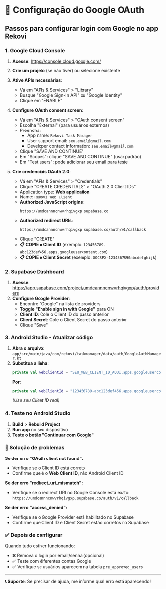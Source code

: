 # 🔐 Configuração do Google OAuth

## Passos para configurar login com Google no app Rekovi

### 1. Google Cloud Console

1. **Acesse**: https://console.cloud.google.com/
2. **Crie um projeto** (se não tiver) ou selecione existente
3. **Ative APIs necessárias**:
   - Vá em "APIs & Services" > "Library"
   - Busque "Google Sign-In API" ou "Google Identity"
   - Clique em "ENABLE"

4. **Configure OAuth consent screen**:
   - Vá em "APIs & Services" > "OAuth consent screen"
   - Escolha "External" (para usuários externos)
   - Preencha:
     - App name: `Rekovi Task Manager`
     - User support email: `seu.email@gmail.com`
     - Developer contact information: `seu.email@gmail.com`
   - Clique "SAVE AND CONTINUE"
   - Em "Scopes": clique "SAVE AND CONTINUE" (usar padrão)
   - Em "Test users": pode adicionar seu email para teste

5. **Crie credenciais OAuth 2.0**:
   - Vá em "APIs & Services" > "Credentials"
   - Clique "CREATE CREDENTIALS" > "OAuth 2.0 Client IDs"
   - Application type: **Web application**
   - Name: `Rekovi Web Client`
   - **Authorized JavaScript origins**: 
     ```
     https://umdcannncnwvrhqivgxp.supabase.co
     ```
   - **Authorized redirect URIs**:
     ```
     https://umdcannncnwvrhqivgxp.supabase.co/auth/v1/callback
     ```
   - Clique "CREATE"
   - **📋 COPIE o Client ID** (exemplo: `123456789-abc123def456.apps.googleusercontent.com`)
   - **📋 COPIE o Client Secret** (exemplo: `GOCSPX-1234567890abcdefghijk`)

### 2. Supabase Dashboard

1. **Acesse**: https://app.supabase.com/project/umdcannncnwvrhqivgxp/auth/providers
2. **Configure Google Provider**:
   - Encontre "Google" na lista de providers
   - **Toggle "Enable sign in with Google"** para ON
   - **Client ID**: Cole o Client ID do passo anterior
   - **Client Secret**: Cole o Client Secret do passo anterior
   - Clique "Save"

### 3. Android Studio - Atualizar código

1. **Abra o arquivo**: `app/src/main/java/com/rekovi/taskmanager/data/auth/GoogleAuthManager.kt`
2. **Substitua a linha**:
   ```kotlin
   private val webClientId = "SEU_WEB_CLIENT_ID_AQUI.apps.googleusercontent.com"
   ```
   **Por**:
   ```kotlin
   private val webClientId = "123456789-abc123def456.apps.googleusercontent.com"
   ```
   *(Use seu Client ID real)*

### 4. Teste no Android Studio

1. **Build** > **Rebuild Project**
2. **Run app** no seu dispositivo
3. **Teste o botão "Continuar com Google"**

### 🔧 Solução de problemas

**Se der erro "OAuth client not found":**
- Verifique se o Client ID está correto
- Confirme que é o **Web Client ID**, não Android Client ID

**Se der erro "redirect_uri_mismatch":**
- Verifique se o redirect URI no Google Console está exato:
  `https://umdcannncnwvrhqivgxp.supabase.co/auth/v1/callback`

**Se der erro "access_denied":**
- Verifique se o Google Provider está habilitado no Supabase
- Confirme que Client ID e Client Secret estão corretos no Supabase

### ✅ Depois de configurar

Quando tudo estiver funcionando:
- ❌ Remova o login por email/senha (opcional)
- ✅ Teste com diferentes contas Google
- ✅ Verifique se usuários aparecem na tabela `pre_approved_users`

---

**📞 Suporte**: Se precisar de ajuda, me informe qual erro está aparecendo!
